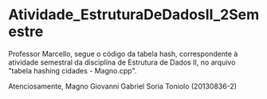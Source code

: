 # Atividade_EstruturaDeDadosII_2Semestre

Professor Marcello, segue o código da tabela hash, correspondente à atividade semestral da disciplina de Estrutura de Dados II, no arquivo "tabela hashing cidades - Magno.cpp".

Atenciosamente,
Magno Giovanni Gabriel Soria Toniolo (20130836-2)
